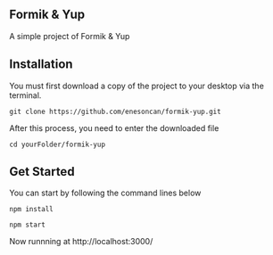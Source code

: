 ## Formik & Yup

A simple project of Formik & Yup

## Installation

You must first download a copy of the project to your desktop via the terminal.

<pre><code>git clone https://github.com/enesoncan/formik-yup.git</code></pre>

After this process, you need to enter the downloaded file

<pre><code>cd yourFolder/formik-yup</code></pre>

## Get Started

You can start by following the command lines below

<pre><code>npm install</code></pre>
<pre><code>npm start</code></pre>

Now runnning at http://localhost:3000/
